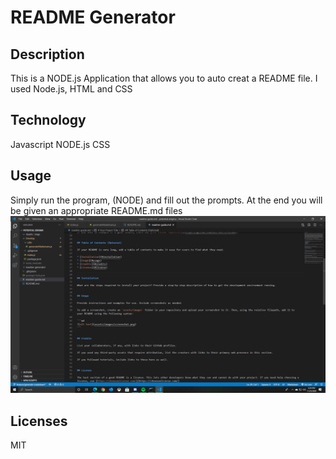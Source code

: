 # README Generator
  ## Description
  This is a NODE.js Application that allows you to auto creat a README file. I used Node.js, HTML and CSS

  ## Technology
  Javascript
  NODE.js
  CSS
    
  ## Usage
  Simply run the program, (NODE) and fill out the prompts. At the end you will be given an appropriate README.md files
    ![Image of the generators output](Assets/screenShot1.png)     
   
  ## Licenses
  MIT
  

